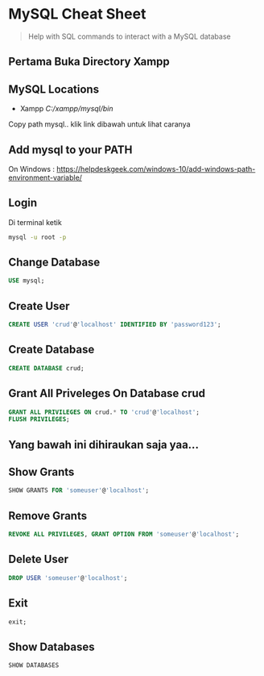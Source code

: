 # MySQL Cheat Sheet

> Help with SQL commands to interact with a MySQL database

## Pertama Buka Directory Xampp

## MySQL Locations
* Xampp           *C:/xampp/mysql/bin*

Copy path mysql.. klik link dibawah untuk lihat caranya

## Add mysql to your PATH

On Windows : https://helpdeskgeek.com/windows-10/add-windows-path-environment-variable/

## Login

Di terminal ketik
```bash
mysql -u root -p
```

## Change Database

```sql
USE mysql;
```

## Create User

```sql
CREATE USER 'crud'@'localhost' IDENTIFIED BY 'password123';
```

## Create Database

```sql
CREATE DATABASE crud;
```

## Grant All Priveleges On Database crud

```sql
GRANT ALL PRIVILEGES ON crud.* TO 'crud'@'localhost';
FLUSH PRIVILEGES;
```

## Yang bawah ini dihiraukan saja yaa...

## Show Grants

```sql
SHOW GRANTS FOR 'someuser'@'localhost';
```

## Remove Grants

```sql
REVOKE ALL PRIVILEGES, GRANT OPTION FROM 'someuser'@'localhost';
```

## Delete User

```sql
DROP USER 'someuser'@'localhost';
```

## Exit

```sql
exit;
```

## Show Databases

```sql
SHOW DATABASES
```
